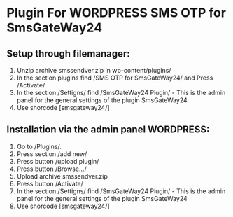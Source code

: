 # Plugin For WORDPRESS SMS OTP for SmsGateWay24

## Setup through filemanager:
1. Unzip archive smssendver.zip in wp-content/plugins/
2. In the section plugins find /SMS OTP for SmsGateWay24/ and Press /Activate/
3. In the section /Settigns/ find /SmsGateWay24 Plugin/ - This is the admin panel for the general settings of the plugin SmsGateWay24
4. Use shorcode [smsgateway24/]
 
## Installation via the admin panel  WORDPRESS:
1. Go to /Plugins/.
2. Press section /add new/
3. Press button /upload plugin/
4. Press button /Browse.../
5. Upload archive smssendver.zip
6. Press button /Activate/
7. In the section /Settigns/ find /SmsGateWay24 Plugin/ - This is the admin panel for the general settings of the plugin SmsGateWay24
8. Use shorcode [smsgateway24/]

